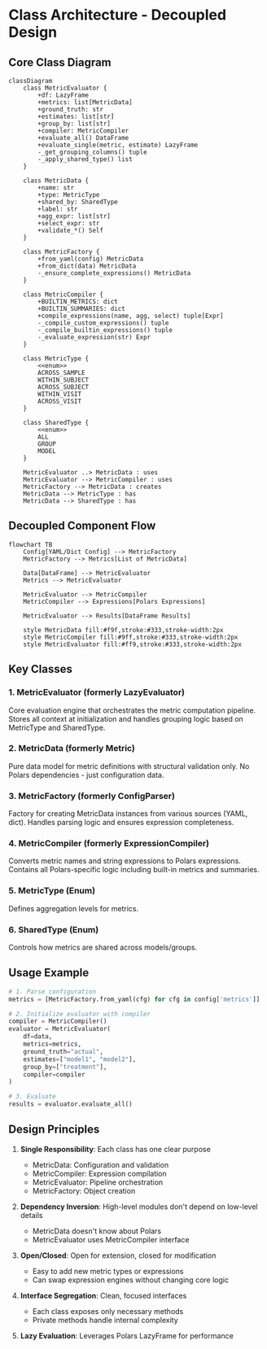 # Class Architecture - Decoupled Design

## Core Class Diagram

```mermaid
classDiagram
    class MetricEvaluator {
        +df: LazyFrame
        +metrics: list[MetricData]
        +ground_truth: str
        +estimates: list[str]
        +group_by: list[str]
        +compiler: MetricCompiler
        +evaluate_all() DataFrame
        +evaluate_single(metric, estimate) LazyFrame
        -_get_grouping_columns() tuple
        -_apply_shared_type() list
    }

    class MetricData {
        +name: str
        +type: MetricType
        +shared_by: SharedType
        +label: str
        +agg_expr: list[str]
        +select_expr: str
        +validate_*() Self
    }

    class MetricFactory {
        +from_yaml(config) MetricData
        +from_dict(data) MetricData
        -_ensure_complete_expressions() MetricData
    }

    class MetricCompiler {
        +BUILTIN_METRICS: dict
        +BUILTIN_SUMMARIES: dict
        +compile_expressions(name, agg, select) tuple[Expr]
        -_compile_custom_expressions() tuple
        -_compile_builtin_expressions() tuple
        -_evaluate_expression(str) Expr
    }

    class MetricType {
        <<enum>>
        ACROSS_SAMPLE
        WITHIN_SUBJECT
        ACROSS_SUBJECT
        WITHIN_VISIT
        ACROSS_VISIT
    }

    class SharedType {
        <<enum>>
        ALL
        GROUP
        MODEL
    }

    MetricEvaluator ..> MetricData : uses
    MetricEvaluator --> MetricCompiler : uses
    MetricFactory --> MetricData : creates
    MetricData --> MetricType : has
    MetricData --> SharedType : has
```

## Decoupled Component Flow

```mermaid
flowchart TB
    Config[YAML/Dict Config] --> MetricFactory
    MetricFactory --> Metrics[List of MetricData]
    
    Data[DataFrame] --> MetricEvaluator
    Metrics --> MetricEvaluator
    
    MetricEvaluator --> MetricCompiler
    MetricCompiler --> Expressions[Polars Expressions]
    
    MetricEvaluator --> Results[DataFrame Results]
    
    style MetricData fill:#f9f,stroke:#333,stroke-width:2px
    style MetricCompiler fill:#9ff,stroke:#333,stroke-width:2px
    style MetricEvaluator fill:#ff9,stroke:#333,stroke-width:2px
```

## Key Classes

### 1. **MetricEvaluator** (formerly LazyEvaluator)
Core evaluation engine that orchestrates the metric computation pipeline. Stores all context at initialization and handles grouping logic based on MetricType and SharedType.

### 2. **MetricData** (formerly Metric)
Pure data model for metric definitions with structural validation only. No Polars dependencies - just configuration data.

### 3. **MetricFactory** (formerly ConfigParser)
Factory for creating MetricData instances from various sources (YAML, dict). Handles parsing logic and ensures expression completeness.

### 4. **MetricCompiler** (formerly ExpressionCompiler)
Converts metric names and string expressions to Polars expressions. Contains all Polars-specific logic including built-in metrics and summaries.

### 5. **MetricType** (Enum)
Defines aggregation levels for metrics.

### 6. **SharedType** (Enum)
Controls how metrics are shared across models/groups.

## Usage Example

```python
# 1. Parse configuration
metrics = [MetricFactory.from_yaml(cfg) for cfg in config['metrics']]

# 2. Initialize evaluator with compiler
compiler = MetricCompiler()
evaluator = MetricEvaluator(
    df=data,
    metrics=metrics,
    ground_truth="actual",
    estimates=["model1", "model2"],
    group_by=["treatment"],
    compiler=compiler
)

# 3. Evaluate
results = evaluator.evaluate_all()
```

## Design Principles

1. **Single Responsibility**: Each class has one clear purpose
   - MetricData: Configuration and validation
   - MetricCompiler: Expression compilation
   - MetricEvaluator: Pipeline orchestration
   - MetricFactory: Object creation

2. **Dependency Inversion**: High-level modules don't depend on low-level details
   - MetricData doesn't know about Polars
   - MetricEvaluator uses MetricCompiler interface

3. **Open/Closed**: Open for extension, closed for modification
   - Easy to add new metric types or expressions
   - Can swap expression engines without changing core logic

4. **Interface Segregation**: Clean, focused interfaces
   - Each class exposes only necessary methods
   - Private methods handle internal complexity

5. **Lazy Evaluation**: Leverages Polars LazyFrame for performance